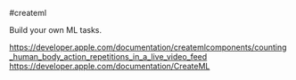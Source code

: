 #createml 

Build your own ML tasks.


https://developer.apple.com/documentation/createmlcomponents/counting_human_body_action_repetitions_in_a_live_video_feed
https://developer.apple.com/documentation/CreateML